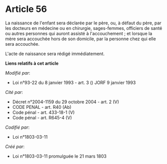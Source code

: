 # Article 56

La naissance de l'enfant sera déclarée par le père, ou, à défaut du père, par les docteurs en médecine ou en chirurgie,
sages-femmes, officiers de santé ou autres personnes qui auront assisté à l'accouchement ; et lorsque la mère sera accouchée
hors de son domicile, par la personne chez qui elle sera accouchée.

L'acte de naissance sera rédigé immédiatement.

**Liens relatifs à cet article**

_Modifié par_:

  - Loi n°93-22 du 8 janvier 1993 - art. 3 () JORF 9 janvier 1993

_Cité par_:

  - Décret n°2004-1159 du 29 octobre 2004 - art. 2 (V)
  - CODE PENAL - art. R40 (Ab)
  - Code pénal - art. 433-18-1 (V)
  - Code pénal - art. R645-4 (V)

_Codifié par_:

  - Loi n°1803-03-11

_Créé par_:

  - Loi n°1803-03-11 promulguée le 21 mars 1803
